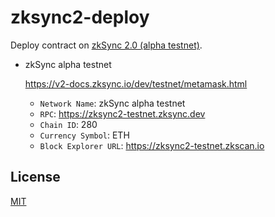 # zksync2-deploy

Deploy contract on [zkSync 2.0 (alpha testnet)](https://v2.zksync.io).

- zkSync alpha testnet

  <https://v2-docs.zksync.io/dev/testnet/metamask.html>

  - `Network Name`: zkSync alpha testnet
  - `RPC`: https://zksync2-testnet.zksync.dev
  - `Chain ID`: 280
  - `Currency Symbol`: ETH
  - `Block Explorer URL`: https://zksync2-testnet.zkscan.io

## License

[MIT](LICENSE)
